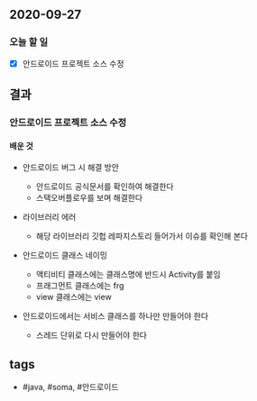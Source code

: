 ## 2020-09-27

### 오늘 할 일

 - [x] 안드로이드 프로젝트 소스 수정


## 결과
### 안드로이드 프로젝트 소스 수정
#### 배운 것
  * 안드로이드 버그 시 해결 방안 
    - 안드로이드 공식문서를 확인하여 해결한다
    - 스택오버플로우를 보며 해결한다
  * 라이브러리 에러
    - 해당 라이브러리 깃헙 레파지스토리 들어가서 이슈를 확인해 본다
  * 안드로이드 클래스 네이밍
    - 액티비티 클래스에는 클래스명에 반드시 Activity를 붙임
    - 프래그먼트 클래스에는 frg
    - view 클래스에는 view

  * 안드로이드에서는 서비스 클래스를 하나만 만들어야 한다
    - 스레드 단위로 다시 만들어야 한다







## tags
-  \#java, \#soma, \#안드로이드

